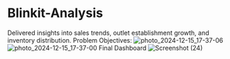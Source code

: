 # Blinkit-Analysis
 Delivered insights into sales trends, outlet establishment growth, and inventory distribution.
 Problem Objectives:
![photo_2024-12-15_17-37-06](https://github.com/user-attachments/assets/db380285-43a5-4a24-861e-6118c72db12c)
![photo_2024-12-15_17-37-00](https://github.com/user-attachments/assets/92da3f3d-d4f5-4e82-8667-debdd7e23c95)
Final Dashboard
![Screenshot (24)](https://github.com/user-attachments/assets/d35dd474-0e8b-4c32-b45b-cf6fbf47123b)
